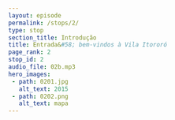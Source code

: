 ```yaml
---
layout: episode
permalink: /stops/2/
type: stop
section_title: Introdução
title: Entrada&#58; bem-vindos à Vila Itororó
page_rank: 2
stop_id: 2
audio_file: 02b.mp3
hero_images:
 - path: 0201.jpg
   alt_text: 2015
 - path: 0202.png
   alt_text: mapa
---
```

